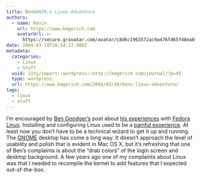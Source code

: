 ```yaml
---
title: Ben&#039;s Linux Adventure
authors:
  - name: Kevin
    url: https://www.kmgerich.com
    avatarUrl: >-
      https://secure.gravatar.com/avatar/c8d6c1963572ac9a476fd65f48ea6f3a1741d7ed3b6520563cf90cb984419f86?s=96&d=mm&r=g
date: 2004-03-19T18:54:27.000Z
metadata:
  categories:
    - Linux
    - Stuff
  uuid: 11ty/import::wordpress::http://kmgerich.com/journal/?p=45
  type: wordpress
  url: https://www.kmgerich.com/2004/03/19/bens-linux-adventure/
tags:
  - linux
  - stuff
---
```

I’m encouraged by [Ben Goodger’s](http://www.bengoodger.com/weblog/) post about [his experiences](http://www.bengoodger.com/weblog/archives/week_2004_03_14.shtml#000567) with [Fedora Linux](http://www.fedoralinux.com). Installing and configuring Linux used to be a [painful experience](http://kmgerich.com/archive/000005.html). At least now you don’t have to be a technical wizard to get it up and running. The [GNOME](http://www.gnome.org) desktop has come a long way. It doesn’t approach the level of usability and polish that is evident in Mac OS X, but it’s refreshing that one of Ben’s complaints is about the “drab colors” of the login screen and desktop background. A few years ago one of my complaints about Linux was that I needed to recompile the kernel to add features that I expected out-of-the-box.